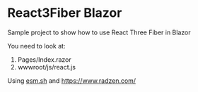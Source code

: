 # React3Fiber Blazor

Sample project to show how to use React Three Fiber in Blazor

You need to look at: 
1) Pages/Index.razor
2) wwwroot/js/react.js

Using [esm.sh](https://esm.sh/) and https://www.radzen.com/ 